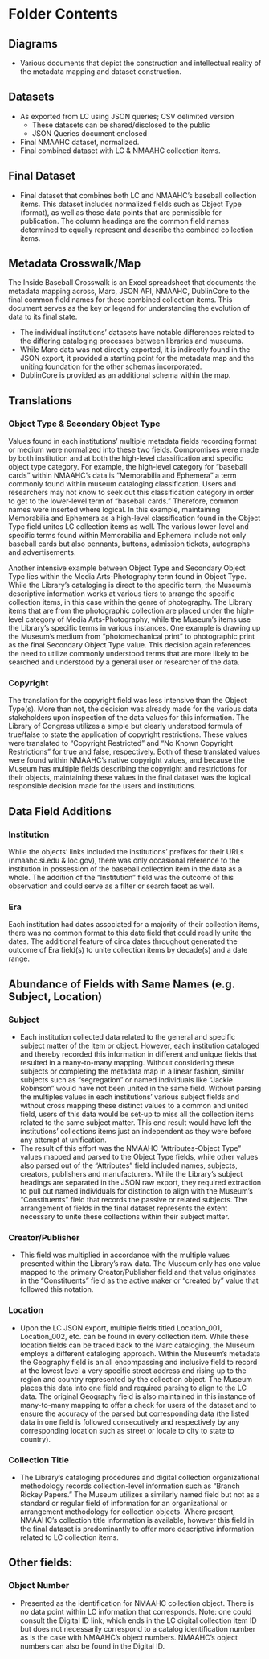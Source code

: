 ﻿# Folder Contents

## Diagrams

-   Various documents that depict the construction and intellectual reality of the metadata mapping and dataset construction.

## Datasets

-   As exported from LC using JSON queries; CSV delimited version
    -   These datasets can be shared/disclosed to the public
    -   JSON Queries document enclosed
-   Final NMAAHC dataset, normalized.
-   Final combined dataset with LC & NMAAHC collection items.

## Final Dataset

-   Final dataset that combines both LC and NMAAHC’s baseball collection items. This dataset includes normalized fields such as Object Type (format), as well as those data points that are permissible for publication. The column headings are the common field names determined to equally represent and describe the combined collection items.

## Metadata Crosswalk/Map

The Inside Baseball Crosswalk is an Excel spreadsheet that documents the metadata mapping across, Marc, JSON API, NMAAHC, DublinCore to the final common field names for these combined collection items. This document serves as the key or legend for understanding the evolution of data to its final state.

-   The individual institutions’ datasets have notable differences related to the differing cataloging processes between libraries and museums.
-   While Marc data was not directly exported, it is indirectly found in the JSON export, it provided a starting point for the metadata map and the uniting foundation for the other schemas incorporated.
-   DublinCore is provided as an additional schema within the map.

## Translations

### Object Type & Secondary Object Type

Values found in each institutions’ multiple metadata fields recording format or medium were normalized into these two fields. Compromises were made by both institution and at both the high-level classification and specific object type category. For example, the high-level category for “baseball cards” within NMAAHC’s data is “Memorabilia and Ephemera” a term commonly found within museum cataloging classification. Users and researchers may not know to seek out this classification category in order to get to the lower-level term of “baseball cards.” Therefore, common names were inserted where logical. In this example, maintaining Memorabilia and Ephemera as a high-level classification found in the Object Type field unites LC collection items as well. The various lower-level and specific terms found within Memorabilia and Ephemera include not only baseball cards but also pennants, buttons, admission tickets, autographs and advertisements.

Another intensive example between Object Type and Secondary Object Type lies within the Media Arts-Photography term found in Object Type. While the Library’s cataloging is direct to the specific term, the Museum’s descriptive information works at various tiers to arrange the specific collection items, in this case within the genre of photography. The Library items that are from the photographic collection are placed under the high-level category of Media Arts-Photography, while the Museum’s items use the Library’s specific terms in various instances. One example is drawing up the Museum’s medium from “photomechanical print” to photographic print as the final Secondary Object Type value. This decision again references the need to utilize commonly understood terms that are more likely to be searched and understood by a general user or researcher of the data.

### Copyright

The translation for the copyright field was less intensive than the Object Type(s). More than not, the decision was already made for the various data stakeholders upon inspection of the data values for this information. The Library of Congress utilizes a simple but clearly understood formula of true/false to state the application of copyright restrictions. These values were translated to “Copyright Restricted” and “No Known Copyright Restrictions” for true and false, respectively. Both of these translated values were found within NMAAHC’s native copyright values, and because the Museum has multiple fields describing the copyright and restrictions for their objects, maintaining these values in the final dataset was the logical responsible decision made for the users and institutions.

## Data Field Additions

### Institution

While the objects’ links included the institutions’ prefixes for their URLs (nmaahc.si.edu & loc.gov), there was only occasional reference to the institution in possession of the baseball collection item in the data as a whole. The addition of the “Institution” field was the outcome of this observation and could serve as a filter or search facet as well.

### Era

Each institution had dates associated for a majority of their collection items, there was no common format to this date field that could readily unite the dates. The additional feature of circa dates throughout generated the outcome of Era field(s) to unite collection items by decade(s) and a date range.

## Abundance of Fields with Same Names (e.g. Subject, Location)

### Subject

-   Each institution collected data related to the general and specific subject matter of the item or object. However, each institution cataloged and thereby recorded this information in different and unique fields that resulted in a many-to-many mapping. Without considering these subjects or completing the metadata map in a linear fashion, similar subjects such as “segregation” or named individuals like “Jackie Robinson” would have not been united in the same field. Without parsing the multiples values in each institutions’ various subject fields and without cross mapping these distinct values to a common and united field, users of this data would be set-up to miss all the collection items related to the same subject matter. This end result would have left the institutions’ collections items just an independent as they were before any attempt at unification.
-   The result of this effort was the NMAAHC “Attributes-Object Type” values mapped and parsed to the Object Type fields, while other values also parsed out of the “Attributes” field included names, subjects, creators, publishers and manufacturers. While the Library’s subject headings are separated in the JSON raw export, they required extraction to pull out named individuals for distinction to align with the Museum’s “Constituents” field that records the passive or related subjects. The arrangement of fields in the final dataset represents the extent necessary to unite these collections within their subject matter.

### Creator/Publisher

-   This field was multiplied in accordance with the multiple values presented within the Library’s raw data. The Museum only has one value mapped to the primary Creator/Publisher field and that value originates in the “Constituents” field as the active maker or “created by” value that followed this notation.

### Location

-   Upon the LC JSON export, multiple fields titled Location_001, Location_002, etc. can be found in every collection item. While these location fields can be traced back to the Marc cataloging, the Museum employs a different cataloging approach. Within the Museum’s metadata the Geography field is an all encompassing and inclusive field to record at the lowest level a very specific street address and rising up to the region and country represented by the collection object. The Museum places this data into one field and required parsing to align to the LC data. The original Geography field is also maintained in this instance of many-to-many mapping to offer a check for users of the dataset and to ensure the accuracy of the parsed but corresponding data (the listed data in one field is followed consecutively and respectively by any corresponding location such as street or locale to city to state to country).

### Collection Title

-   The Library’s cataloging procedures and digital collection organizational methodology records collection-level information such as “Branch Rickey Papers.” The Museum utilizes a similarly named field but not as a standard or regular field of information for an organizational or arrangement methodology for collection objects. Where present, NMAAHC’s collection title information is available, however this field in the final dataset is predominantly to offer more descriptive information related to LC collection items.

## Other fields:

### Object Number

-   Presented as the identification for NMAAHC collection object. There is no data point within LC information that corresponds. Note: one could consult the Digital ID link, which ends in the LC digital collection item ID but does not necessarily correspond to a catalog identification number as is the case with NMAAHC’s object numbers. NMAAHC’s object numbers can also be found in the Digital ID.
